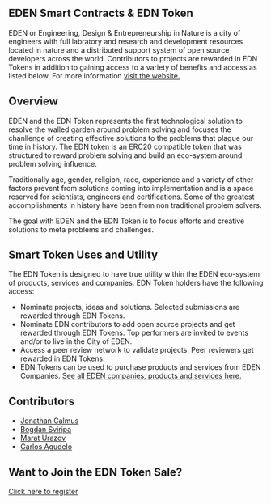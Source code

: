 ## EDEN Smart Contracts & EDN Token

EDEN or Engineering, Design & Entrepreneurship in Nature is a city of engineers with full labratory and research and development resources located in nature and a distributed support system of open source developers across the world. Contributors to projects are rewarded in EDN Tokens in addition to gaining access to a variety of benefits and access as listed below. For more information <a href="http://www.cityofeden.io/">visit the website.</a>

## Overview

EDEN and the EDN Token represents the first technological solution to resolve the walled garden around problem solving and focuses the chanllenge of creating effective solutions to the problems that plague our time in history. The EDN token is an ERC20 compatible token that was structured to reward problem solving and build an eco-system around problem solving influence. 

Traditionally age, gender, religion, race, experience and a variety of other factors prevent from solutions coming into implementation and is a space reserved for scientists, engineers and certifications. Some of the greatest accomplishments in history have been from non traditional problem solvers. 

The goal with EDEN and the EDN Token is to focus efforts and creative solutions to meta problems and challenges.

## Smart Token Uses and Utility

The EDN Token is designed to have true utility within the EDEN eco-system of products, services and companies. EDN Token holders have the following access:
<ul>
  <li>Nominate projects, ideas and solutions. Selected submissions are rewarded through EDN Tokens.</li>
  <li>Nominate EDN contributors to add open source projects and get rewarded through EDN Tokens. Top performers are invited to events and/or to live in the City of EDEN.</li>
  <li>Access a peer review network to validate projects. Peer reviewers get rewarded in EDN Tokens.</li>
  <li>EDN Tokens can be used to purchase products and services from EDEN Companies. <a href="http://cityofeden.io">See all EDEN companies, products and services here.</a> </li>
</ul>

## Contributors
<ul>
  <li><a href="https://github.com/joncalmus">Jonathan Calmus</a></li>
  <li><a href="https://github.com/bogdan-sviripa">Bogdan Sviripa</a></li>
  <li><a href="https://github.com/urazovm">Marat Urazov</a></li>
  <li><a href="https://github.com/carlosagudelo/">Carlos Agudelo</a></li>
</ul>

## Want to Join the EDN Token Sale?
<a href="http://cityofeden.io">Click here to register</a>
